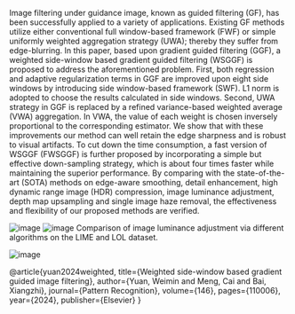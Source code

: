 Image filtering under guidance image, known as guided filtering (GF), has been successfully applied to a variety of applications. Existing GF methods utilize either conventional full window-based framework (FWF) or simple 
uniformly weighted aggregation strategy (UWA); thereby they suffer from edge-blurring. In this paper, based upon gradient guided filtering (GGF), a weighted side-window based gradient guided filtering (WSGGF) is 
proposed to address the aforementioned problem. First, both regression and adaptive regularization terms in GGF are improved upon eight side windows by introducing side window-based framework (SWF). L1 norm is adopted 
to choose the results calculated in side windows. Second, UWA strategy in GGF is replaced by a refined variance-based weighted average (VWA) aggregation. In VWA, the value of each weight is chosen inversely proportional 
to the corresponding estimator. We show that with these improvements our method can well retain the edge sharpness and is robust to visual artifacts. To cut down the time consumption, a fast version of WSGGF (FWSGGF) 
is further proposed by incorporating a simple but effective down-sampling strategy, which is about four times faster while maintaining the superior performance. By comparing with the state-of-the-art (SOTA) methods on 
edge-aware smoothing, detail enhancement, high dynamic range image (HDR) compression, image luminance adjustment, depth map upsampling and single image haze removal, the effectiveness and flexibility of our 
proposed methods are verified.

![image](https://github.com/user-attachments/assets/937bfc9d-487e-4684-b7c5-2607ad7af2ac)
![image](https://github.com/user-attachments/assets/11b2118b-c990-4516-b269-fe8baf02e339)
Comparison of image luminance adjustment via different algorithms on the LIME and LOL dataset. 

![image](https://github.com/user-attachments/assets/92716547-bbf3-45fa-b313-03abc1ca7021)



@article{yuan2024weighted,
  title={Weighted side-window based gradient guided image filtering},
  author={Yuan, Weimin and Meng, Cai and Bai, Xiangzhi},
  journal={Pattern Recognition},
  volume={146},
  pages={110006},
  year={2024},
  publisher={Elsevier}
}
